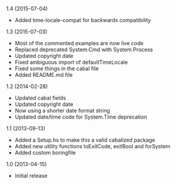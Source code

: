 1.4 (2015-07-04)

   * Added time-locale-compat for backwards compatibility


1.3 (2015-07-03)

   * Most of the commented examples are now live code
   * Replaced deprecated System.Cmd with System.Process
   * Updated copyright date
   * Fixed ambiguous import of defaultTimeLocale
   * Fixed some things in the cabal file
   * Added README.md file


1.2 (2014-02-28)

   * Updated cabal fields
   * Updated copyright date
   * Now using a shorter date format string
   * Updated date/time code for System.Time deprecation


1.1 (2013-09-13)

   * Added a Setup.hs to make this a valid cabalized package
   * Added new utility functions toExitCode, exitBool and forSystem
   * Added custom boringfile
  

1.0 (2013-04-15)

   * Initial release
